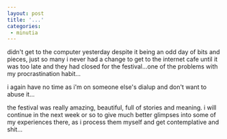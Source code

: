 ```yaml
---
layout: post
title: '...'
categories:
 - minutia
---
```


didn't get to the computer yesterday despite it being an odd day of bits and pieces, just so many i never had a change to get to the internet cafe until it was too late and they had closed for the festival...one of the problems with my procrastination habit...

i again have no time as i'm on someone else's dialup and don't want to abuse it...

the festival was really amazing, beautiful, full of stories and meaning. i will continue in the next week or so to give much better glimpses into some of my experiences there, as i process them myself and get contemplative and shit...

